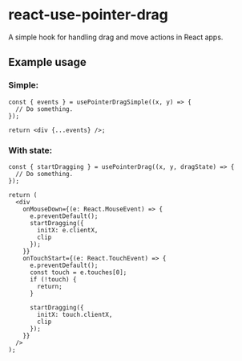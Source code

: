 # react-use-pointer-drag

A simple hook for handling drag and move actions in React apps.

## Example usage

### Simple:

```tsx
const { events } = usePointerDragSimple((x, y) => {
  // Do something.
});

return <div {...events} />;
```

### With state:

```tsx
const { startDragging } = usePointerDrag((x, y, dragState) => {
  // Do something.
});

return (
  <div
    onMouseDown={(e: React.MouseEvent) => {
      e.preventDefault();
      startDragging({
        initX: e.clientX,
        clip
      });
    }}
    onTouchStart={(e: React.TouchEvent) => {
      e.preventDefault();
      const touch = e.touches[0];
      if (!touch) {
        return;
      }

      startDragging({
        initX: touch.clientX,
        clip
      });
    }}
  />
);
```
